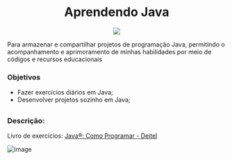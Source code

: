 <div>
  <h1 align="center"> Aprendendo Java </h1>
  <p align="center">
    <img loading="lazy" src="http://img.shields.io/static/v1?label=STATUS&message=EM%20DESENVOLVIMENTO&color=GREEN&style=for-the-badge"/>
  </p>
</div>

Para armazenar e compartilhar projetos de programação Java, permitindo o acompanhamento e aprimoramento de minhas habilidades por meio de códigos e recursos educacionais

### Objetivos

- Fazer exercícios diários em Java;
- Desenvolver projetos sozinho em Java;

##

### Descrição:

Livro de exercícios: [Java®: Como Programar - Deitel](https://drive.google.com/file/d/1E0MrWsxnSVlfcIJ1Ev5qK02OrwsOxTy5/view)

![image](https://github.com/JVAS42/aprendendo-java/assets/61116930/4d9f6746-9dec-4e94-9123-d11398ed6907)

